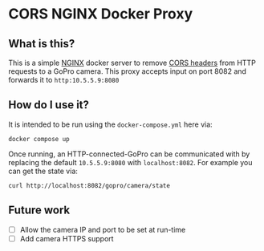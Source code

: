 # CORS NGINX Docker Proxy

## What is this?

This is a simple [NGINX](https://www.nginx.com/) docker server to
remove [CORS headers](https://developer.mozilla.org/en-US/docs/Web/HTTP/CORS) from HTTP requests to a GoPro camera.
This proxy accepts input on port 8082 and forwards it to `http:10.5.5.9:8080`

## How do I use it?

It is intended to be run using the `docker-compose.yml` here via:

```
docker compose up
```

Once running, an HTTP-connected-GoPro can be communicated with by replacing the default `10.5.5.9:8080` with
`localhost:8082`. For example you can get the state via:

```
curl http://localhost:8082/gopro/camera/state
```

## Future work

- [ ] Allow the camera IP and port to be set at run-time
- [ ] Add camera HTTPS support
